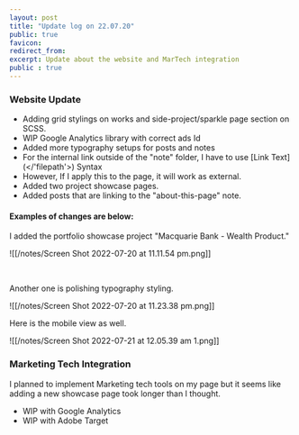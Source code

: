 ```yaml
---
layout: post
title: "Update log on 22.07.20"
public: true
favicon:
redirect_from: 
excerpt: Update about the website and MarTech integration
public : true
---
```



### Website Update

- Adding grid stylings on works and side-project/sparkle page section on SCSS. 
- WIP Google Analytics library with correct ads Id
- Added more typography setups for posts and notes
- For the internal link outside of the "note" folder, I have to use \[Link Text\]\(\<\/'filepath'\>\) Syntax
- However, If I apply this to the page, it will work as external. 
- Added two project showcase pages. 
- Added posts that are linking to the "about-this-page" note.

#### Examples of changes are below: 

I added the portfolio showcase project "Macquarie Bank - Wealth Product." 

![[/notes/Screen Shot 2022-07-20 at 11.11.54 pm.png]]

<br/>

Another one is polishing typography styling. 

![[/notes/Screen Shot 2022-07-20 at 11.23.38 pm.png]]

Here is the mobile view as well. 


![[/notes/Screen Shot 2022-07-21 at 12.05.39 am 1.png]]


### Marketing Tech Integration

I planned to implement Marketing tech tools on my page but it seems like adding a new showcase page took longer than I thought. 

- WIP with Google Analytics
- WIP with Adobe Target
